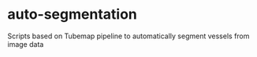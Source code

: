 # auto-segmentation
Scripts based on Tubemap pipeline to automatically segment vessels from image data
